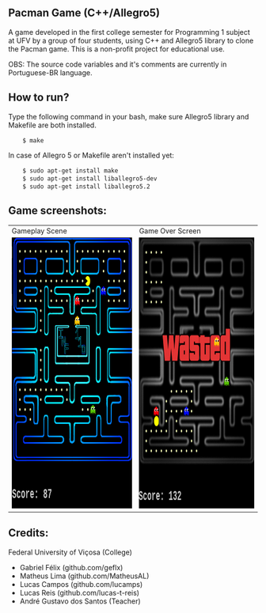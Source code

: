 ## Pacman Game (C++/Allegro5)

A game developed in the first college semester for Programming 1 subject at UFV by a group of four students, using C++ and Allegro5 library to clone the Pacman game. This is a non-profit project for educational use.

OBS: The source code variables and it's comments are currently in Portuguese-BR language.

## How to run?

Type the following command in your bash, make sure Allegro5 library and Makefile are both installed.
```	
	$ make
```
In case of Allegro 5 or Makefile aren't installed yet:

```
	$ sudo apt-get install make
	$ sudo apt-get install liballegro5-dev
	$ sudo apt-get install liballegro5.2
```
## Game screenshots:

<table>
  <tr>
     <td>Gameplay Scene</td>
     <td>Game Over Screen</td>
  </tr>
  <tr>
    <td><img src="assets/readme/gameplay.png" width=460 height=548></td>
    <td><img src="assets/readme/wasted.png" width=460 height=548></td>
  </tr>
 </table>
 
## Credits:

Federal University of Viçosa (College)

- Gabriel Félix (github.com/geflx)
- Matheus Lima (github.com/MatheusAL)
- Lucas Campos (github.com/lucamps)
- Lucas Reis (github.com/lucas-t-reis)
- André Gustavo dos Santos (Teacher)

